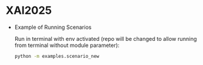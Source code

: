 # XAI2025 

- Example of Running Scenarios

  Run in terminal with env activated (repo will be changed to allow running from terminal without module parameter):

  ```sh
  python -m examples.scenario_new 
  ```